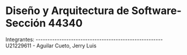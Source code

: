 <h1>Diseño y Arquitectura de Software- Sección 44340</h1>
Integrantes:
------------------------------------------------------
U21229611 - Aguilar Cueto, Jerry Luis
